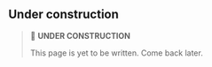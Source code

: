 ## Under construction

> 🚧 **UNDER CONSTRUCTION**
>
> This page is yet to be written. Come back later.